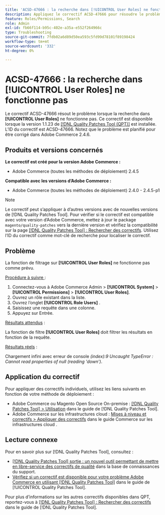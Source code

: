 ```yaml
---
title: 'ACSD-47666 : la recherche dans [!UICONTROL User Roles] ne fonctionne pas'
description: Appliquez le correctif ACSD-47666 pour résoudre le problème d’Adobe Commerce en raison duquel la fonction de filtrage sur [!UICONTROL User Roles] ne fonctionne pas comme prévu.
feature: Roles/Permissions, Search
role: Admin
exl-id: fb66f114-b95c-402e-a35a-e552f264966c
type: Troubleshooting
source-git-commit: 7fdb02a6d89d50ea593c5fd99d78101f89198424
workflow-type: tm+mt
source-wordcount: '332'
ht-degree: 0%

---
```


# ACSD-47666 : la recherche dans **[!UICONTROL User Roles]** ne fonctionne pas

Le correctif ACSD-47666 résout le problème lorsque la recherche dans **[!UICONTROL User Roles]** ne fonctionne pas. Ce correctif est disponible lorsque la version 1.1.23 de [[!DNL Quality Patches Tool (QPT)]](https://experienceleague.adobe.com/fr/docs/commerce-operations/tools/quality-patches-tool/quality-patches-tool-to-self-serve-quality-patches) est installée. L’ID du correctif est ACSD-47666. Notez que le problème est planifié pour être corrigé dans Adobe Commerce 2.4.6.

## Produits et versions concernés

**Le correctif est créé pour la version Adobe Commerce :**

* Adobe Commerce (toutes les méthodes de déploiement) 2.4.5

**Compatible avec les versions d’Adobe Commerce :**

* Adobe Commerce (toutes les méthodes de déploiement) 2.4.0 - 2.4.5-p1

>[!NOTE]
>
>Le correctif peut s’appliquer à d’autres versions avec de nouvelles versions de [!DNL Quality Patches Tool]. Pour vérifier si le correctif est compatible avec votre version d’Adobe Commerce, mettez à jour le package `magento/quality-patches` vers la dernière version et vérifiez la compatibilité sur la page [[!DNL Quality Patches Tool] : Rechercher des correctifs](https://experienceleague.adobe.com/tools/commerce-quality-patches/index.html?lang=fr). Utilisez l’ID du correctif comme mot-clé de recherche pour localiser le correctif.

## Problème

La fonction de filtrage sur **[!UICONTROL User Roles]** ne fonctionne pas comme prévu.

<u>Procédure à suivre </u> :

1. Connectez-vous à Adobe Commerce Admin > **[!UICONTROL System]** > **[!UICONTROL Permissions]** > **[!UICONTROL User Roles]**.
1. Ouvrez un rôle existant dans la liste.
1. Ouvrez l’onglet **[!UICONTROL Role Users]** .
1. Saisissez une requête dans une colonne.
1. Appuyez sur Entrée.

<u>Résultats attendus</u> :

La fonction de filtre **[!UICONTROL User Roles]** doit filtrer les résultats en fonction de la requête.

<u>Résultats réels</u> :

Chargement infini avec erreur de console _(index):9 Uncaught TypeError : Cannot read properties of null (reading &#39;down&#39;)_.

## Application du correctif

Pour appliquer des correctifs individuels, utilisez les liens suivants en fonction de votre méthode de déploiement :

* Adobe Commerce ou Magento Open Source On-premise : [[!DNL Quality Patches Tool] > Utilisation](/help/tools/quality-patches-tool/usage.md) dans le guide de [!DNL Quality Patches Tool].
* Adobe Commerce sur les infrastructures cloud : [Mises à niveau et correctifs > Appliquer des correctifs](https://experienceleague.adobe.com/docs/commerce-cloud-service/user-guide/develop/upgrade/apply-patches.html?lang=fr) dans le guide Commerce sur les infrastructures cloud . 

## Lecture connexe

Pour en savoir plus sur [!DNL Quality Patches Tool], consultez :

* [[!DNL Quality Patches Tool] sortie : un nouvel outil permettant de mettre en libre-service des correctifs de qualité](https://experienceleague.adobe.com/fr/docs/commerce-operations/tools/quality-patches-tool/quality-patches-tool-to-self-serve-quality-patches) dans la base de connaissances du support.
* [Vérifiez si un correctif est disponible pour votre problème Adobe Commerce en utilisant [!DNL Quality Patches Tool]](/help/tools/quality-patches-tool/patches-available-in-qpt/check-patch-for-magento-issue-with-magento-quality-patches.md) dans le guide de [!UICONTROL Quality Patches Tool].


Pour plus d’informations sur les autres correctifs disponibles dans QPT, reportez-vous à [[!DNL Quality Patches Tool] : Rechercher des correctifs](https://experienceleague.adobe.com/tools/commerce-quality-patches/index.html?lang=fr) dans le guide de [!DNL Quality Patches Tool].
